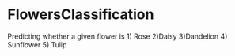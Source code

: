 # FlowersClassification
Predicting whether a given flower is 1) Rose 2)Daisy 3)Dandelion  4) Sunflower  5) Tulip
